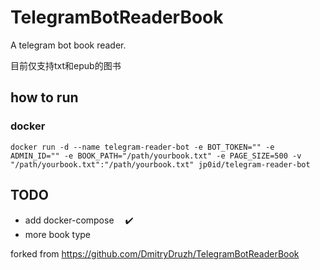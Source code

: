 # TelegramBotReaderBook
A telegram bot book reader. 

目前仅支持txt和epub的图书

## how to run
### docker

```shell
docker run -d --name telegram-reader-bot -e BOT_TOKEN="" -e ADMIN_ID="" -e BOOK_PATH="/path/yourbook.txt" -e PAGE_SIZE=500 -v "/path/yourbook.txt":"/path/yourbook.txt" jp0id/telegram-reader-bot
```

## TODO
- add docker-compose 　✔️
- more book type

forked from https://github.com/DmitryDruzh/TelegramBotReaderBook
